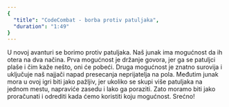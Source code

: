 ```yaml
---
{
  "title": "CodeCombat - borba protiv patuljaka",
  "duration": "1:49"
}
---
```


U novoj avanturi se borimo protiv patuljaka. Naš junak ima mogućnost da ih otera na dva načina. Prva mogućnost je držanje govora, jer ga se patuljci plaše i čim kaže nešto, oni će pobeći. Druga mogućnost je znatno surovija i uključuje naš najjači napad presecanja neprijatelja na pola. Međutim junak mora u ovoj igri biti jako pažljiv, jer ukoliko se skupi više patuljaka na jednom mestu, napraviće zasedu i lako ga poraziti. Zato moramo biti jako proračunati i odrediti kada ćemo koristiti koju mogućnost. Srećno!


